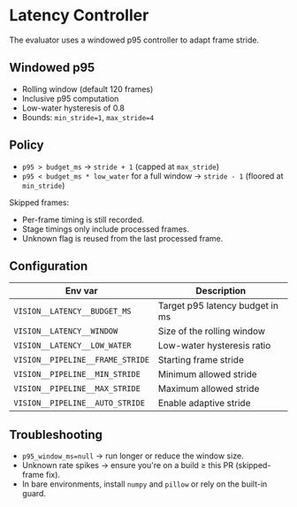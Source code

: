 # Latency Controller

The evaluator uses a windowed p95 controller to adapt frame stride.

## Windowed p95

- Rolling window (default 120 frames)
- Inclusive p95 computation
- Low-water hysteresis of 0.8
- Bounds: `min_stride=1`, `max_stride=4`

## Policy

- `p95 > budget_ms` → `stride + 1` (capped at `max_stride`)
- `p95 < budget_ms * low_water` for a full window → `stride - 1` (floored at `min_stride`)

Skipped frames:

- Per-frame timing is still recorded.
- Stage timings only include processed frames.
- Unknown flag is reused from the last processed frame.

## Configuration

| Env var | Description |
| --- | --- |
| `VISION__LATENCY__BUDGET_MS` | Target p95 latency budget in ms |
| `VISION__LATENCY__WINDOW` | Size of the rolling window |
| `VISION__LATENCY__LOW_WATER` | Low-water hysteresis ratio |
| `VISION__PIPELINE__FRAME_STRIDE` | Starting frame stride |
| `VISION__PIPELINE__MIN_STRIDE` | Minimum allowed stride |
| `VISION__PIPELINE__MAX_STRIDE` | Maximum allowed stride |
| `VISION__PIPELINE__AUTO_STRIDE` | Enable adaptive stride |

## Troubleshooting

- `p95_window_ms=null` → run longer or reduce the window size.
- Unknown rate spikes → ensure you're on a build ≥ this PR (skipped-frame fix).
- In bare environments, install `numpy` and `pillow` or rely on the built-in guard.
